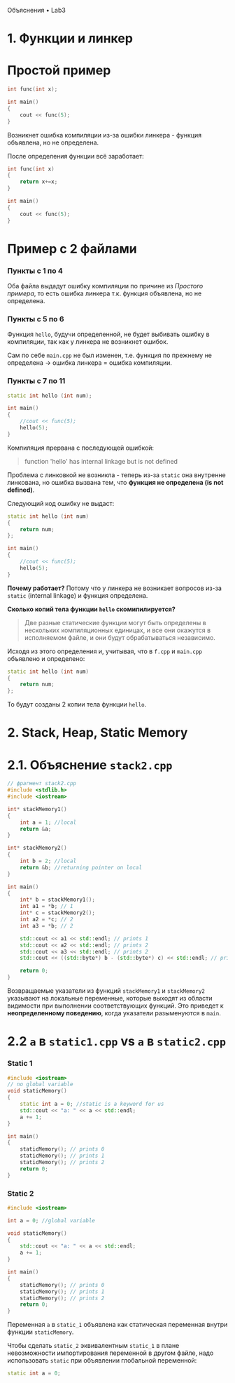 Объяснения • Lab3 
# 1. Функции и линкер
# Простой пример
```cpp
int func(int x);

int main()
{
    cout << func(5);
}
```
Возникнет ошибка компиляции из-за ошибки линкера - функция объявлена, но не определена.

После определения функции всё заработает:
```cpp
int func(int x) 
{
    return x+=x;   
}

int main()
{
    cout << func(5);
}
```

# Пример с 2 файлами
### Пункты **с 1 по 4**
Оба файла выдадут ошибку компиляции по причине из *Простого примера*, то есть ошибка линкера т.к. функция объявлена, но не определена.
### Пункты **с 5 по 6**
Функция `hello`, будучи определенной, не будет выбивать ошибку в компиляции, так как у линкера не возникнет ошибок.

Сам по себе `main.cpp` не был изменен, т.е. функция по прежнему не определена -> ошибка линкера = ошибка компиляции.
### Пункты **с 7 по 11**
```cpp
static int hello (int num);

int main()
{
    //cout << func(5);
    hello(5);
}
```
Компиляция прервана с последующей ошибкой:
> function 'hello' has internal linkage but is not defined

Проблема с линковкой не возникла - теперь из-за `static` она внутренне линкована, но ошибка вызвана тем, что **функция не определена (is not defined)**.

Следующий код ошибку не выдаст:
```cpp
static int hello (int num)
{
    return num;
};

int main()
{
    //cout << func(5);
    hello(5);
}
```
**Почему работает?** Потому что у линкера не возникает вопросов из-за `static` (internal linkage) и функция определена.

**Сколько копий тела функции `hello` скомипилируется?**
> Две разные статические функции могут быть определены в нескольких компиляционных единицах, и все они окажутся в исполняемом файле, и они будут обрабатываться независимо.

Исходя из этого определения и, учитывая, что в `f.cpp` и `main.cpp` объявлено и определено:
```cpp
static int hello (int num)
{
    return num;
};
```
То будут созданы 2 копии тела функции `hello`.

# 2. Stack, Heap, Static Memory
# 2.1. Объяснение `stack2.cpp`
```cpp
// фрагмент stack2.cpp
#include <stdlib.h>
#include <iostream>

int* stackMemory1() 
{
    int a = 1; //local
    return &a; 
}

int* stackMemory2()
{
    int b = 2; //local
    return &b; //returning pointer on local
}

int main()
{
    int* b = stackMemory1();
    int a1 = *b; // 1
    int* c = stackMemory2();
    int a2 = *c; // 2
    int a3 = *b; // 2

    std::cout << a1 << std::endl; // prints 1
    std::cout << a2 << std::endl; // prints 2
    std::cout << a3 << std::endl; // prints 2
    std::cout << ((std::byte*) b - (std::byte*) c) << std::endl; // prints 0, pointers are equal

    return 0;
}
```
Возвращаемые указатели из функций `stackMemory1` и `stackMemory2` указывают на локальные переменные, которые выходят из области видимости при выполнении соответствующих функций. Это приведет к **неопределенному поведению**, когда указатели разыменуются в `main`.


# 2.2 `a` в `static1.cpp` vs `a` в `static2.cpp`

### Static 1
```cpp
#include <iostream>
// no global variable
void staticMemory()
{
    static int a = 0; //static is a keyword for us
    std::cout << "a: " << a << std::endl;
    a += 1;
}

int main()
{
    staticMemory(); // prints 0
    staticMemory(); // prints 1
    staticMemory(); // prints 2
    return 0;
}
```
### Static 2
```cpp
#include <iostream>

int a = 0; //global variable

void staticMemory()
{
    std::cout << "a: " << a << std::endl;
    a += 1;
}

int main()
{
    staticMemory(); // prints 0
    staticMemory(); // prints 1
    staticMemory(); // prints 2
    return 0;
}
```
Переменная `a` в `static_1` объявлена как статическая переменная внутри функции `staticMemory`.

Чтобы сделать `static_2` эквивалентным `static_1` в плане невозможности импортирования переменной в другом файле, надо использовать `static` при объявлении глобальной переменной:

```cpp
static int a = 0;
```
